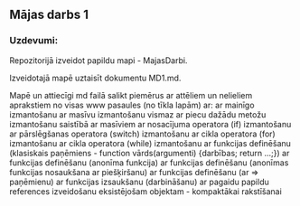 ## Mājas darbs 1
### Uzdevumi:
 Repozitorijā izveidot papildu mapi - MajasDarbi.

Izveidotajā mapē uztaisīt dokumentu MD1.md.

Mapē un attiecīgi md failā salikt piemērus ar attēliem un nelieliem aprakstiem no visas www pasaules (no tīkla lapām) ar:
ar mainīgo izmantošanu
ar masīvu izmantošanu
vismaz ar piecu dažādu metožu izmantošanu saistībā ar masīviem
ar nosacījuma operatora (if) izmantošanu
ar pārslēgšanas operatora (switch) izmantošanu
ar cikla operatora (for) izmantošanu
ar cikla operatora (while) izmantošanu
ar funkcijas definēšanu (klasiskais paņēmiens - function vārds(argumenti) {darbības; return ...;})
ar funkcijas definēšanu (anonīma funkcija)
ar funkcijas definēšanu (anonīmas funkcijas nosaukšana ar piešķiršanu)
ar funkcijas definēšanu (ar => paņēmienu)
ar funkcijas izsaukšanu (darbināšanu)
ar pagaidu papildu references izveidošanu eksistējošam objektam - kompaktākai rakstīšanai
